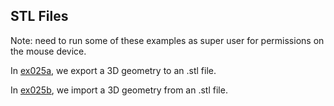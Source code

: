 ## STL Files

Note: need to run some of these examples as super user for permissions on the mouse device.

In [ex025a](ex025a_stl_export), we export a 3D geometry to an .stl file.

In [ex025b](ex025b_stl_import), we import a 3D geometry from an .stl file.

